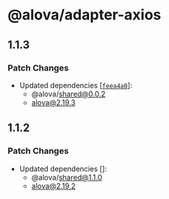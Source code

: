 # @alova/adapter-axios

## 1.1.3

### Patch Changes

- Updated dependencies [[`feea4a0`](https://github.com/alovajs/alova/commit/feea4a00131787ae9f541fee74b35dba507c0fa8)]:
  - @alova/shared@0.0.2
  - alova@2.19.3

## 1.1.2

### Patch Changes

- Updated dependencies []:
  - @alova/shared@1.1.0
  - alova@2.19.2
